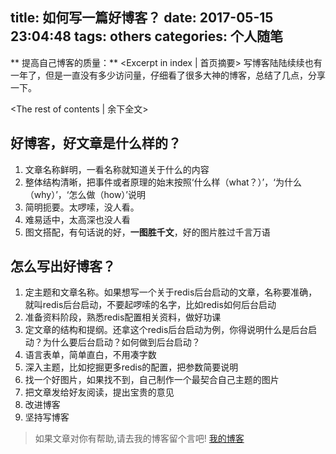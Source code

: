 title: 如何写一篇好博客？
date: 2017-05-15 23:04:48
tags: others
categories: 个人随笔
---
** 提高自己博客的质量：** <Excerpt in index | 首页摘要>
写博客陆陆续续也有一年了，但是一直没有多少访问量，仔细看了很多大神的博客，总结了几点，分享一下。
<!-- more -->
<The rest of contents | 余下全文>

## 好博客，好文章是什么样的？
1. 文章名称鲜明，一看名称就知道关于什么的内容
2. 整体结构清晰，把事件或者原理的始末按照‘什么样（what？）’，‘为什么（why）’，‘怎么做（how）’说明
3. 简明扼要。太啰嗦，没人看。
4. 难易适中，太高深也没人看
5. 图文搭配，有句话说的好，**一图胜千文**，好的图片胜过千言万语

## 怎么写出好博客？
1. 定主题和文章名称。如果想写一个关于redis后台启动的文章，名称要准确，就叫redis后台启动，不要起啰嗦的名字，比如redis如何后台启动
2. 准备资料阶段，熟悉redis配置相关资料，做好功课
3. 定文章的结构和提纲。还拿这个redis后台启动为例，你得说明什么是后台启动？为什么要后台启动？如何做到后台启动？
4. 语言表单，简单直白，不用凑字数
5. 深入主题，比如挖掘更多redis的配置，把参数简要说明
6. 找一个好图片，如果找不到，自己制作一个最契合自己主题的图片
7. 把文章发给好友阅读，提出宝贵的意见
8. 改进博客
9. 坚持写博客









> 如果文章对你有帮助,请去我的博客留个言吧! [我的博客][1]

[1]: http://geeksblog.cc
